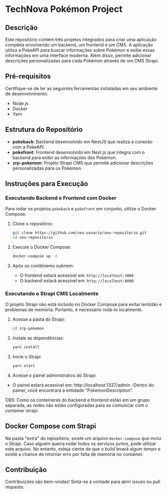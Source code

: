 # TechNova Pokémon Project

## Descrição

Este repositório contém três projetos integrados para criar uma aplicação completa envolvendo um backend, um frontend e um CMS. A aplicação utiliza a PokeAPI para buscar informações sobre Pokémon e exibe essas informações em uma interface moderna. Além disso, permite adicionar descrições personalizadas para cada Pokémon através de um CMS Strapi.

## Pré-requisitos

Certifique-se de ter as seguintes ferramentas instaladas em seu ambiente de desenvolvimento:

- Node.js
- Docker
- Yarn

## Estrutura do Repositório

- **pokeback**: Backend desenvolvido em NestJS que realiza a conexão com a PokeAPI.
- **pokefront**: Frontend desenvolvido em Next.js que integra com o backend para exibir as informações dos Pokémon.
- **zrp-pokemon**: Projeto Strapi CMS que permite adicionar descrições personalizadas para os Pokémon.

## Instruções para Execução

### Executando Backend e Frontend com Docker

Para rodar os projetos `pokeback` e `pokefront` em conjunto, utilize o Docker Compose.

1. Clone o repositório:

   ```bash
   git clone https://github.com/seu-usuario/seu-repositorio.git
   cd seu-repositorio
   ```

2. Execute o Docker Compose:

   ```bash
   docker-compose up -d
   ```

3. Após os contêineres subirem:
   - O frontend estará acessível em: `http://localhost:3000`
   - O backend estará acessível em: `http://localhost:8080`

### Executando o Strapi CMS Localmente

O projeto Strapi não está incluído no Docker Compose para evitar lentidão e problemas de memória. Portanto, é necessário rodá-lo localmente.

1. Acesse a pasta do Strapi:

   ```bash
   cd zrp-pokemon
   ```

2. Instale as dependências:

   ```bash
   yarn install
   ```

3. Inicie o Strapi

   ```bash
   yarn start
   ```

4. Acesse o painel administrativo do Strapi:

- O painel estará acessível em: http://localhost:1337/admin
  -Dentro do painel, você encontrará a entidade "PokemonDescription".

OBS: Como os conteineres do backend e frontend estão em um grupo separada, as redes não estão configuradas para se comunicar com o container strapi.

## Docker Compose com Strapi

Na pasta "extra" do repositório, existe um arquivo `docker-compose` que inclui o Strapi. Caso alguém queira rodar todos os serviços juntos, pode utilizar este arquivo. No entanto, esteja ciente de que o build levará algum tempo e existe a chance de retornar erro por falta de memória no container.

## Contribuição

Contribuições são bem-vindas! Sinta-se à vontade para abrir issues ou pull requests.
